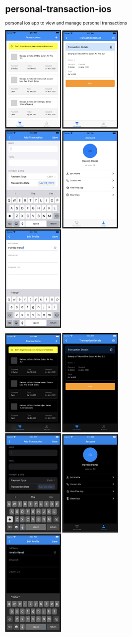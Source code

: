 # personal-transaction-ios
personal ios app to view and manage personal transactions

<p align="left">
  <img src="https://github.com/havelio/asset-support-my-repo/blob/master/personal_trx/trx-index.png?raw=true" width="180" title="tansaction index page">
  <img src="https://github.com/havelio/asset-support-my-repo/blob/master/personal_trx/trx-details.png?raw=true" width="180" title="tansaction details page">
  <img src="https://github.com/havelio/asset-support-my-repo/blob/master/personal_trx/add-trx.png?raw=true" width="180" title="add tansaction page">
  <img src="https://github.com/havelio/asset-support-my-repo/blob/master/personal_trx/account.png?raw=true" width="180" title="account index page">
  <img src="https://github.com/havelio/asset-support-my-repo/blob/master/personal_trx/edit-profile.png?raw=true" width="180" title="edit profile index page">
</p>

<p align="left">
  <img src="https://github.com/havelio/asset-support-my-repo/blob/master/personal_trx/trx-index-black.png?raw=true" width="180" title="tansaction index page">
  <img src="https://github.com/havelio/asset-support-my-repo/blob/master/personal_trx/trx-details-black.png?raw=true" width="180" title="tansaction details page">
  <img src="https://github.com/havelio/asset-support-my-repo/blob/master/personal_trx/add-trx-black.png?raw=true" width="180" title="add tansaction page">
  <img src="https://github.com/havelio/asset-support-my-repo/blob/master/personal_trx/account-black.png?raw=true" width="180" title="account index page">
  <img src="https://github.com/havelio/asset-support-my-repo/blob/master/personal_trx/edit-profile-black.png?raw=true" width="180" title="edit profile index page">
</p>
